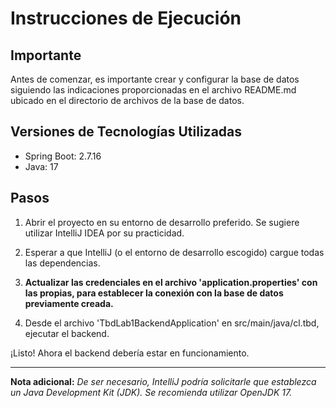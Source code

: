 # Instrucciones de Ejecución

## Importante

Antes de comenzar, es importante crear y configurar la base de datos siguiendo las indicaciones proporcionadas en el archivo README.md ubicado en el directorio de archivos de la base de datos.

## Versiones de Tecnologías Utilizadas

- Spring Boot: 2.7.16
- Java: 17

## Pasos

1. Abrir el proyecto en su entorno de desarrollo preferido. Se sugiere utilizar IntelliJ IDEA por su practicidad.

2. Esperar a que IntelliJ (o el entorno de desarrollo escogido) cargue todas las dependencias.

3. **Actualizar las credenciales en el archivo 'application.properties' con las propias, para establecer la conexión con la base de datos previamente creada.**

4. Desde el archivo 'TbdLab1BackendApplication' en src/main/java/cl.tbd, ejecutar el backend.

¡Listo! Ahora el backend debería estar en funcionamiento.

---

**Nota adicional:**
*De ser necesario, IntelliJ podría solicitarle que establezca un Java Development Kit (JDK). Se recomienda utilizar OpenJDK 17.*
